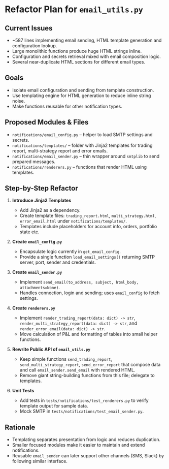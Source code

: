 # Refactor Plan for `email_utils.py`

## Current Issues
- ~587 lines implementing email sending, HTML template generation and configuration lookup.
- Large monolithic functions produce huge HTML strings inline.
- Configuration and secrets retrieval mixed with email composition logic.
- Several near-duplicate HTML sections for different email types.

## Goals
- Isolate email configuration and sending from template construction.
- Use templating engine for HTML generation to reduce inline string noise.
- Make functions reusable for other notification types.

## Proposed Modules & Files
- `notifications/email_config.py` – helper to load SMTP settings and secrets.
- `notifications/templates/` – folder with Jinja2 templates for trading report, multi-strategy report and error emails.
- `notifications/email_sender.py` – thin wrapper around `smtplib` to send prepared messages.
- `notifications/renderers.py` – functions that render HTML using templates.

## Step-by-Step Refactor
1. **Introduce Jinja2 Templates**
   - Add Jinja2 as a dependency.
   - Create template files: `trading_report.html`, `multi_strategy.html`, `error_email.html` under `notifications/templates/`.
   - Templates include placeholders for account info, orders, portfolio state etc.

2. **Create `email_config.py`**
   - Encapsulate logic currently in `get_email_config`.
   - Provide a single function `load_email_settings()` returning SMTP server, port, sender and credentials.

3. **Create `email_sender.py`**
   - Implement `send_email(to_address, subject, html_body, attachments=None)`.
   - Handles connection, login and sending; uses `email_config` to fetch settings.

4. **Create `renderers.py`**
   - Implement `render_trading_report(data: dict) -> str`, `render_multi_strategy_report(data: dict) -> str`, and `render_error_email(data: dict) -> str`.
   - Move calculation of P&L and formatting of tables into small helper functions.

5. **Rewrite Public API of `email_utils.py`**
   - Keep simple functions `send_trading_report`, `send_multi_strategy_report`, `send_error_report` that compose data and call `email_sender.send_email` with rendered HTML.
   - Remove giant string-building functions from this file; delegate to templates.

6. **Unit Tests**
   - Add tests in `tests/notifications/test_renderers.py` to verify template output for sample data.
   - Mock SMTP in `tests/notifications/test_email_sender.py`.

## Rationale
- Templating separates presentation from logic and reduces duplication.
- Smaller focused modules make it easier to maintain and extend notifications.
- Reusable `email_sender` can later support other channels (SMS, Slack) by following similar interface.

